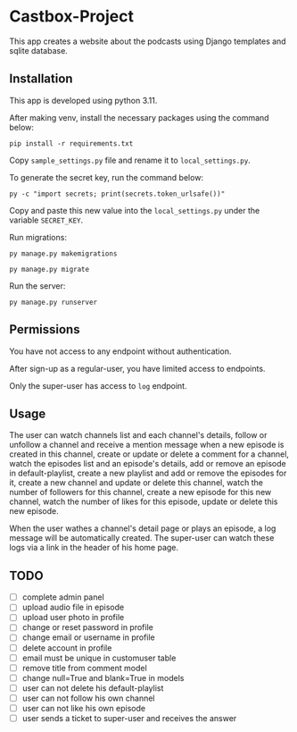 # Castbox-Project

This app creates a website about the podcasts using Django templates and sqlite database.

## Installation

This app is developed using python 3.11.

After making venv, install the necessary packages using the command below:

```
pip install -r requirements.txt
```

Copy `sample_settings.py` file and rename it to `local_settings.py`.

To generate the secret key, run the command below:

```
py -c "import secrets; print(secrets.token_urlsafe())"
```

Copy and paste this new value into the `local_settings.py` under the variable `SECRET_KEY`.

Run migrations:

```
py manage.py makemigrations

py manage.py migrate
```

Run the server:

```
py manage.py runserver
```

## Permissions

You have not access to any endpoint without authentication.

After sign-up as a regular-user, you have limited access to endpoints.

Only the super-user has access to `log` endpoint.

## Usage

The user can watch channels list and each channel's details, follow or unfollow a channel and receive a mention message when a new episode is created in this channel, create or update or delete a comment for a channel, watch the episodes list and an episode's details, add or remove an episode in default-playlist, create a new playlist and add or remove the episodes for it, create a new channel and update or delete this channel, watch the number of followers for this channel, create a new episode for this new channel, watch the number of likes for this episode, update or delete this new episode.

When the user wathes a channel's detail page or plays an episode, a log message will be automatically created. The super-user can watch these logs via a link in the header of his home page.

## TODO

- [ ] complete admin panel
- [ ] upload audio file in episode
- [ ] upload user photo in profile
- [ ] change or reset password in profile
- [ ] change email or username in profile
- [ ] delete account in profile
- [ ] email must be unique in customuser table
- [ ] remove title from comment model
- [ ] change null=True and blank=True in models
- [ ] user can not delete his default-playlist
- [ ] user can not follow his own channel
- [ ] user can not like his own episode
- [ ] user sends a ticket to super-user and receives the answer
